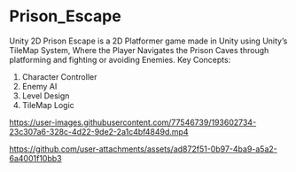 # Prison_Escape
 Unity 2D
Prison Escape is a 2D Platformer game made in Unity using Unity’s TileMap System, Where the Player Navigates the Prison Caves through platforming and  fighting or avoiding Enemies.
Key Concepts: 
1. Character Controller
2. Enemy AI
3. Level Design
4. TileMap Logic 


https://user-images.githubusercontent.com/77546739/193602734-23c307a6-328c-4d22-9de2-2a1c4bf4849d.mp4



https://github.com/user-attachments/assets/ad872f51-0b97-4ba9-a5a2-6a4001f10bb3

